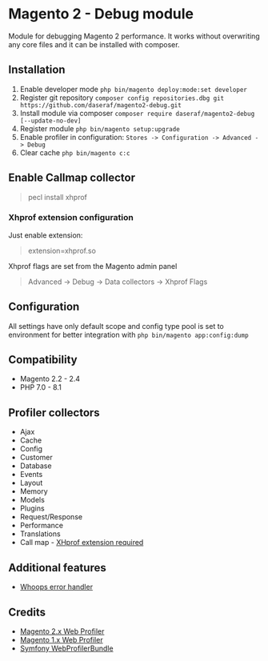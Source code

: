# Magento 2 - Debug module
Module for debugging Magento 2 performance. It works without overwriting any core files and it can be installed with composer.

## Installation
1. Enable developer mode `php bin/magento deploy:mode:set developer`
2. Register git repository `composer config repositories.dbg git https://github.com/daseraf/magento2-debug.git`
3. Install module via composer `composer require daseraf/magento2-debug [--update-no-dev]`
4. Register module `php bin/magento setup:upgrade`
5. Enable profiler in configuration: `Stores -> Configuration -> Advanced -> Debug`
6. Clear cache `php bin/magento c:c`

## Enable Callmap collector
> pecl install xhprof
### Xhprof extension configuration
Just enable extension:
> extension=xhprof.so

Xhprof flags are set from the Magento admin panel
> Advanced -> Debug -> Data collectors -> Xhprof Flags

## Configuration
All settings have only default scope and config type pool is set to environment for better integration with `php bin/magento app:config:dump`

## Compatibility
* Magento 2.2 - 2.4
* PHP 7.0 - 8.1

## Profiler collectors
- Ajax
- Cache
- Config
- Customer
- Database
- Events
- Layout
- Memory
- Models
- Plugins
- Request/Response
- Performance
- Translations
- Call map - [XHprof extension required](https://www.php.net/manual/en/book.xhprof.php)
    
## Additional features
- [Whoops error handler](http://filp.github.io/whoops/)

## Credits
- [Magento 2.x Web Profiler](https://github.com/clawrock/magento2-debug)
- [Magento 1.x Web Profiler](https://github.com/ecoco/magento_profiler)
- [Symfony WebProfilerBundle](https://github.com/symfony/web-profiler-bundle)
